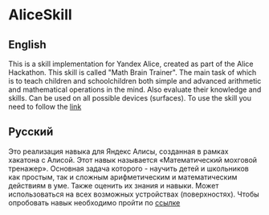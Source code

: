 # AliceSkill
## English
This is a skill implementation for Yandex Alice, created as part of the Alice Hackathon.
This skill is called "Math Brain Trainer". The main task of which is to teach children and schoolchildren both simple and advanced arithmetic and mathematical operations
in the mind. Also evaluate their knowledge and skills. Can be used on all possible devices (surfaces).
To use the skill you need to follow the [link](https://alice.ya.ru/s/75986b16-ef4a-48ae-95ce-e95c020ae7a3)

## Русский
Это реализация навыка для Яндекс Алисы, созданная в рамках хакатона с Алисой.
Этот навык называется «Математический мохговой тренажер». Основная задача которого - научить детей и школьников как простым, так и сложным арифметическим и
математическим действиям в уме. Также оценить их знания и навыки. Может использоваться на всех возможных устройствах (поверхностях).
Чтобы опробовать навык необходимо пройти по [ссылке](https://alice.ya.ru/s/75986b16-ef4a-48ae-95ce-e95c020ae7a3)
